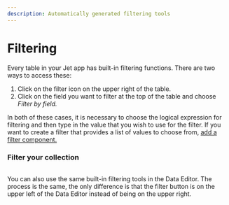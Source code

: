 ```yaml
---
description: Automatically generated filtering tools
---
```


# Filtering

Every table in your Jet app has built-in filtering functions. There are two ways to access these:

1. Click on the filter icon on the upper right of the table.
2. Click on the field you want to filter at the top of the table and choose _Filter by field._

In both of these cases, it is necessary to choose the logical expression for filtering and then type in the value that you wish to use for the filter. If you want to create a filter that provides a list of values to choose from, [add a filter component.](https://docs.jetadmin.io/user-guide/design-and-structure/components/filters)

### Filter your collection

<figure><img src="../../.gitbook/assets/Untitled.gif" alt=""><figcaption></figcaption></figure>

You can also use the same built-in filtering tools in the Data Editor. The process is the same, the only difference is that the filter button is on the upper left of the Data Editor instead of being on the upper right.
